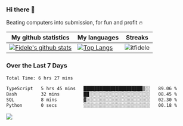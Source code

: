 ### Hi there 👋
<p>Beating computers into submission, for fun and profit 🔥</p>

|My github statistics|My languages|Streaks|
|-|-|-|
|[![Fidele's github stats](https://github-readme-stats.vercel.app/api?username=itfidele&count_private=true&show_icons=true&theme=dark&hide_title=true)](https://github.com/itfidele)|[![Top Langs](https://github-readme-stats.vercel.app/api/top-langs/?username=itfidele&show_icons=true&langs_count=8&theme=dark&layout=compact&hide_title=true)](https://github.com/itfidele)|![itfidele](https://github-readme-streak-stats.herokuapp.com/?user=itfidele&theme=dark)

### Over the Last 7 Days
<!--START_SECTION:waka-->

```txt
Total Time: 6 hrs 27 mins

TypeScript   5 hrs 45 mins   ██████████████████████▒░░   89.06 %
Bash         32 mins         ██░░░░░░░░░░░░░░░░░░░░░░░   08.45 %
SQL          8 mins          ▓░░░░░░░░░░░░░░░░░░░░░░░░   02.30 %
Python       0 secs          ░░░░░░░░░░░░░░░░░░░░░░░░░   00.18 %
```

<!--END_SECTION:waka-->



![](https://komarev.com/ghpvc/?username=itfidele)
